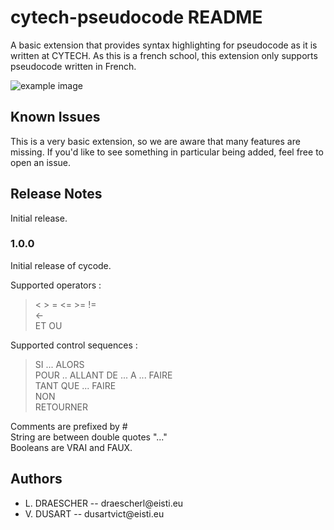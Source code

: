 # cytech-pseudocode README

A basic extension that provides syntax highlighting for pseudocode as it is written at CYTECH. As this is a french school, this extension only supports pseudocode written in French.

![example image](https://github.com/draescherl/vscode-cycode/blob/master/img/example.png)

## Known Issues

This is a very basic extension, so we are aware that many features are missing. If you'd like to see something in particular being added, feel free to open an issue.

## Release Notes

Initial release.

### 1.0.0

Initial release of cycode. <br>

Supported operators : <br>

> < > = <= >= != <br>
> <- <br>
> ET OU <br>

Supported control sequences : <br>

> SI ... ALORS <br>
> POUR .. ALLANT DE ... A ... FAIRE <br>
> TANT QUE ... FAIRE <br>
> NON <br>
> RETOURNER <br>

Comments are prefixed by # <br>
String are between double quotes "..."<br>
Booleans are VRAI and FAUX.

## Authors
<ul>
    <li>L. DRAESCHER -- draescherl@eisti.eu</li>
    <li>V. DUSART -- dusartvict@eisti.eu</li>
</ul>

